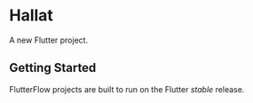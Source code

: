 # Hallat

A new Flutter project.

## Getting Started

FlutterFlow projects are built to run on the Flutter _stable_ release.
